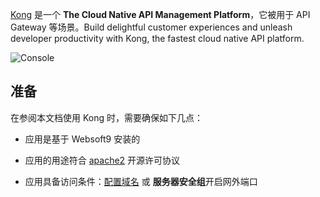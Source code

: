 [Kong](https://konghq.com/) 是一个 **The Cloud Native API Management Platform**，它被用于 API Gateway  等场景。Build delightful customer experiences and unleash developer productivity with Kong, the fastest cloud native API platform.


![Console](https://libs.websoft9.com/Websoft9/DocsPicture/zh/kong/kong-gui-websoft9.webp)


## 准备

在参阅本文档使用 Kong 时，需要确保如下几点：

- 应用是基于 Websoft9 安装的

- 应用的用途符合 [apache2](https://opensource.org/licenses/Apache-2.0) 开源许可协议

- 应用具备访问条件：[配置域名](./guide/appsetdomain) 或 **服务器安全组**开启网外端口